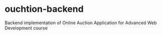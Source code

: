 # ouchtion-backend
Backend implementation of Online Auction Application for Advanced Web Development course
